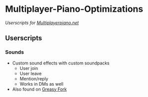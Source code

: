# Multiplayer-Piano-Optimizations
*Userscripts for [Multiplayerpiano.net](https://multiplayerpiano.net)*

## Userscripts
### Sounds
- Custom sound effects with custom soundpacks
  - User join
  - User leave
  - Mention/reply
  - Works in DMs as well
- Also found on [Greasy Fork](https://greasyfork.org/en/scripts/542502-multiplayer-piano-optimizations-sounds)